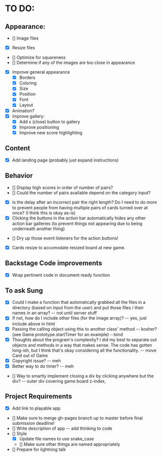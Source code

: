 # TO DO:

## Appearance:
-  [] Image files
  -  [x] Resize files
  -  [] Optimize for squareness
  -  [] Determine if any of the images are too close in appearance
-  [x] Improve general appearance
  -  [x] Borders
  -  [x] Coloring
  -  [x] Size
  -  [x] Position
  -  [x] Font
  -  [x] Layout
-  [x] Animation?
-  [x] Improve gallery:
  -  [x] Add x (close) button to gallery
  -  [x] Improve positioning
  -  [x] Improve new score highlighting

## Content
-  [x] Add landing page (probably just expand instructions)

## Behavior
-  [] Display high scores in order of number of pairs?
-  [] Could the number of pairs available depend on the category input?
-  [x] Is the delay after an incorrect pair the right length? Do I need to do more to prevent people from having multiple pairs of cards turned over at once? (I think this is okay as-is)
-  [x] Clicking the buttons in the action bar automatically hides any other action bar galleries (to prevent things not appearing due to being underneath another thing)
-  [] Dry up those event listeners for the action buttons!
-  [x] Cards resize to accomodate resized board at new game.

## Backstage Code improvements
-  [x] Wrap pertinent code in document ready function

## To ask Sung
-  [x] Could I make a function that automatically grabbed all the files in a directory (based on input from the user) and put those files / their names in an array? -- not until server stuff
-  [x] If not, how do I include other files (for the image array)? -- yes, just include above in html
-  [x] Passing the calling object using this to another class' method -- kosher? (see Game.prototype.startTimer for an example) --bind
-  [x] Thoughts about the program's complexity? I did my best to separate out objects and methods in a way that makes sense. The code has gotten long-ish, but I think that's okay considering all the functionality. -- move Card out of Game
-  [x] Copyright issue? -- meh
-  [x] Better way to do timer? -- meh
-  [] Way to smartly implement closing a div by clicking anywhere but the div? -- outer div covering game board z-index, 

## Project Requirements
- [x] Add link to playable app
- [] Make sure to merge gh-pages branch up to master before final submission deadline!
- [] Write description of app -- add thinking to code
- [] Style 
  -  [x] Update file names to use snake_case
  -  [] Make sure other things are named appropriately
- [] Prepare for lightning talk